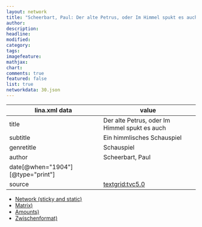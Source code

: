 ```yaml
---
layout: network
title: "Scheerbart, Paul: Der alte Petrus, oder Im Himmel spukt es auch (1904)"
author:
description:
headline:
modified:
category:
tags:
imagefeature: 
mathjax: 
chart: 
comments: true
featured: false
list: true
networkdata: 30.json
---
```

lina.xml data  | value
------------- | -------------
title|Der alte Petrus, oder Im Himmel spukt es auch
subtitle|Ein himmlisches Schauspiel
genretitle|Schauspiel
author|Scheerbart, Paul
date[@when="1904"][@type="print"]|
source|[textgrid:tvc5.0](https://textgridlab.org/1.0/tgcrud-public/rest/textgrid:tvc5.0/data)



* [Network (sticky and static)](/linas/network30)
* [Matrix)](/linas/matrix30)
* [Amounts)](/linas/amount30)
* [Zwischenformat)](/linas/lina30 )
